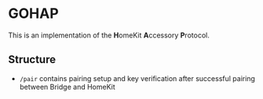 # GOHAP

This is an implementation of the **H**omeKit **A**ccessory **P**rotocol.

## Structure

- `/pair` contains pairing setup and key verification after successful pairing between Bridge and HomeKit

